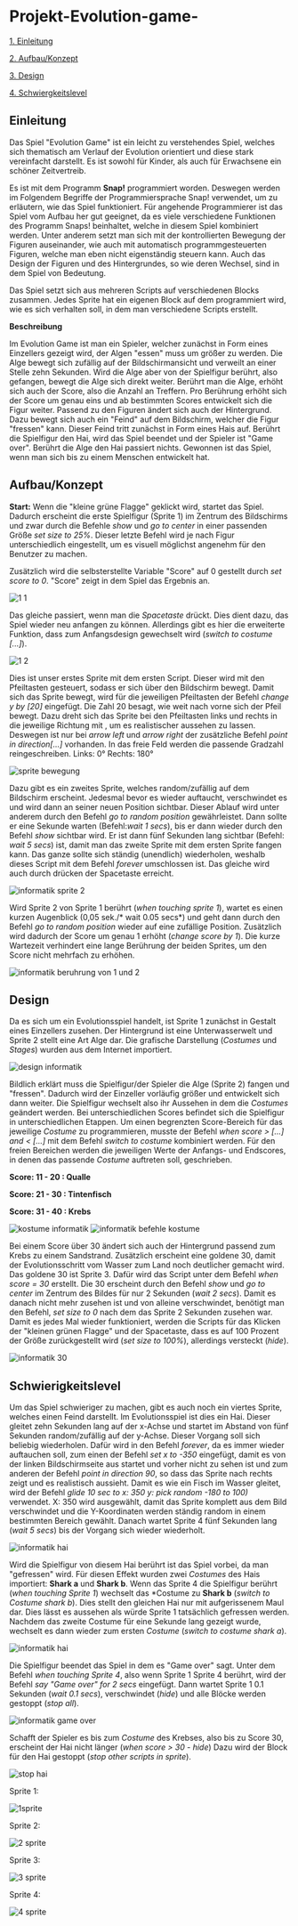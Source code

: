 # Projekt-Evolution-game-

[1. Einleitung](#1)

[2. Aufbau/Konzept](#2)

[3. Design](#3)

[4. Schwiergkeitslevel](#4)

## Einleitung<a name="1"></a>

Das Spiel "Evolution Game" ist ein leicht zu verstehendes Spiel, welches sich thematisch am Verlauf der Evolution orientiert und diese stark vereinfacht darstellt. Es ist sowohl für Kinder, als auch für Erwachsene ein schöner Zeitvertreib. 

Es ist mit dem Programm **Snap!** programmiert worden. Deswegen werden im Folgendem Begriffe der Programmiersprache Snap! verwendet, um zu erläutern, wie das Spiel funktioniert. Für angehende Programmierer ist das Spiel vom Aufbau her gut geeignet, da es viele verschiedene Funktionen des Programm Snaps! beinhaltet, welche in diesem Spiel kombiniert werden. Unter anderem setzt man sich mit der kontrollierten Bewegung der Figuren auseinander, wie auch mit automatisch programmgesteuerten Figuren, welche man eben nicht eigenständig steuern kann. Auch das Design der Figuren und des Hintergrundes, so wie deren Wechsel, sind in dem Spiel von Bedeutung. 
 
Das Spiel setzt sich aus mehreren Scripts auf verschiedenen Blocks zusammen. Jedes Sprite hat ein eigenen Block auf dem programmiert wird, wie es sich verhalten soll, in dem man verschiedene Scripts erstellt.

**Beschreibung**

Im Evolution Game ist man ein Spieler, welcher zunächst in Form eines Einzellers gezeigt wird, der Algen "essen" muss um größer zu werden. Die Alge bewegt sich zufällig auf der Bildschirmansicht und verweilt an einer Stelle zehn Sekunden. Wird die Alge aber von der Spielfigur berührt, also gefangen, bewegt die Alge sich direkt weiter. Berührt man die Alge, erhöht sich auch der Score, also die Anzahl an Treffern. Pro Berührung erhöht sich der Score um genau eins und ab bestimmten Scores entwickelt sich die Figur weiter. Passend zu den Figuren ändert sich auch der Hintergrund. Dazu bewegt sich auch ein "Feind" auf dem Bildschirm, welcher die Figur "fressen" kann. Dieser Feind tritt zunächst in Form eines Hais auf. Berührt die Spielfigur den Hai, wird das Spiel beendet und der Spieler ist "Game over". Berührt die Alge den Hai passiert nichts.
Gewonnen ist das Spiel, wenn man sich bis zu einem Menschen entwickelt hat. 
 
 ## Aufbau/Konzept<a name="2"></a>

**Start:**
Wenn die "kleine grüne Flagge" geklickt wird, startet das Spiel. Dadurch erscheint die erste Spielfigur (Sprite 1) im Zentrum des Bildschirms und zwar durch die Befehle *show* und *go to center* in einer passenden Größe *set size to 25%*. Dieser letzte Befehl wird je nach Figur unterschiedlich eingestellt, um es visuell möglichst angenehm für den Benutzer zu machen.

Zusätzlich wird die selbsterstellte Variable "Score" auf 0 gestellt durch *set score to 0*. "Score" zeigt in dem Spiel das Ergebnis an.

![1 1](https://user-images.githubusercontent.com/42734752/48783533-f01c0e00-ece0-11e8-90b4-d0068def0e3b.jpg)

Das gleiche passiert, wenn man die *Spacetaste* drückt. Dies dient dazu, das Spiel wieder neu anfangen zu können. Allerdings gibt es hier die erweiterte Funktion, dass zum Anfangsdesign gewechselt wird (*switch to costume [...]*).

![1 2](https://user-images.githubusercontent.com/42734752/48783732-691b6580-ece1-11e8-8b5e-8f577458cee8.jpg)

Dies ist unser erstes Sprite mit dem ersten Script. Dieser wird mit den Pfeiltasten gesteuert, sodass er sich über den Bildschirm bewegt. Damit sich das Sprite bewegt, wird für die jeweiligen Pfeiltasten der Befehl *change y by [20]* eingefügt. Die Zahl 20 besagt, wie weit nach vorne sich der Pfeil bewegt.
Dazu dreht sich das Sprite bei den Pfeiltasten links und rechts in die jeweilige Richtung mit , um es realistischer aussehen zu lassen.
Deswegen ist nur bei *arrow left* und *arrow right* der zusätzliche Befehl *point in direction[...]* vorhanden. In das freie Feld werden die passende Gradzahl reingeschreiben. 
Links: 0° Rechts: 180° 

![sprite bewegung](https://user-images.githubusercontent.com/42734752/48779370-c0b4d380-ecd7-11e8-8cb2-51cf34407c0c.jpg)

Dazu gibt es ein zweites Sprite, welches random/zufällig auf dem Bildschirm erscheint. Jedesmal bevor es wieder auftaucht, verschwindet es und wird dann an seiner neuen Position sichtbar. Dieser Ablauf wird unter anderem durch den Befehl *go to random position* gewährleistet. Dann sollte er eine Sekunde warten (Befehl:*wait 1 secs*), bis er dann wieder durch den Befehl *show* sichtbar wird. Er ist dann fünf Sekunden lang sichtbar (Befehl: *wait 5 secs*) ist, damit man das zweite Sprite mit dem ersten Sprite fangen kann. Das ganze sollte sich ständig (unendlich) wiederholen, weshalb dieses Script mit dem Befehl *forever* umschlossen ist. Das gleiche wird auch durch drücken der Spacetaste erreicht.

![informatik sprite 2](https://user-images.githubusercontent.com/42734752/48852438-a3523900-edad-11e8-9562-d56518b6a22c.jpg)

Wird Sprite 2 von Sprite 1 berührt (*when touching sprite 1*), wartet es einen kurzen Augenblick (0,05 sek./* wait 0.05 secs*) und geht dann durch den Befehl *go to random position* wieder auf eine zufällige Position. Zusätzlich wird dadurch der Score um genau 1 erhöht (*change score by 1*). Die kurze Wartezeit verhindert eine lange Berührung der beiden Sprites, um den Score nicht mehrfach zu erhöhen. 

![informatik beruhrung von 1 und 2](https://user-images.githubusercontent.com/42734752/48852650-1eb3ea80-edae-11e8-8b24-9a577bcf86d3.jpg)

## Design<a name="3"></a>

Da es sich um ein Evolutionsspiel handelt, ist Sprite 1 zunächst in Gestalt eines Einzellers zusehen. Der Hintergrund ist eine Unterwasserwelt und Sprite 2 stellt eine Art Alge dar. Die grafische Darstellung (*Costumes* und *Stages*) wurden aus dem Internet importiert.

![design informatik](https://user-images.githubusercontent.com/42734752/48853002-d5b06600-edae-11e8-82bf-9fb7bde57aa2.jpg)

Bildlich erklärt muss die Spielfigur/der Spieler die Alge (Sprite 2) fangen und "fressen". Dadurch wird der Einzeller vorläufig größer und entwickelt sich dann weiter. Die Spielfigur wechselt also ihr Aussehen in dem die *Costumes* geändert werden.
Bei unterschiedlichen Scores befindet sich die Spielfigur in unterschiedlichen Etappen.
Um einen begrenzten Score-Bereich für das jeweilige *Costume* zu programmieren, musste der Befehl *when score > [...] and < [...]* mit dem Befehl *switch to costume* kombiniert werden. Für den freien Bereichen werden die jeweiligen Werte der Anfangs- und Endscores, in denen das passende *Costume* auftreten soll, geschrieben.

**Score: 11 - 20 : Qualle**

**Score: 21 - 30 : Tintenfisch**

**Score: 31 - 40 : Krebs**

![kostume informatik](https://user-images.githubusercontent.com/42734752/48853495-eb725b00-edaf-11e8-9ca4-6227a05b5ef4.jpg) ![informatik befehle kostume](https://user-images.githubusercontent.com/42734752/48853600-21174400-edb0-11e8-8602-d249c0f0dff9.jpg)

Bei einem Score über 30 ändert sich auch der Hintergrund passend zum Krebs zu einem Sandstrand. Zusätzlich erscheint eine goldene 30, damit der Evolutionsschritt vom Wasser zum Land noch deutlicher gemacht wird. Das goldene 30 ist Sprite 3. Dafür wird das Script unter dem Befehl *when score = 30* erstellt. Die 30 erscheint durch den Befehl *show* und *go to center* im Zentrum des Bildes für nur 2 Sekunden (*wait 2 secs*). Damit es danach nicht mehr zusehen ist und von alleine verschwindet, benötigt man den Befehl, *set size to 0* nach dem das Sprite 2 Sekunden zusehen war. Damit es jedes Mal wieder funktioniert, werden die Scripts für das Klicken der "kleinen grünen Flagge" und der Spacetaste, dass es auf 100 Prozent der Größe zurückgestellt wird (*set size to 100%*), allerdings versteckt (*hide*).

![informatik 30](https://user-images.githubusercontent.com/42734752/48854235-acdda000-edb1-11e8-859d-170371d7d270.jpg)


## Schwierigkeitslevel<a name="4"></a>

Um das Spiel schwieriger zu machen, gibt es auch noch ein viertes Sprite, welches einen Feind darstellt. Im Evolutionsspiel ist dies ein Hai. Dieser gleitet zehn Sekunden lang auf der x-Achse und startet im Abstand von fünf Sekunden random/zufällig auf der y-Achse. Dieser Vorgang soll sich beliebig wiederholen. Dafür wird in den Befehl *forever*, da es immer wieder auftauchen soll, zum einen der Befehl *set x to -350* eingefügt, damit es von der linken Bildschirmseite aus startet und vorher nicht zu sehen ist und zum anderen der Befehl *point in direction 90*, so dass das Sprite nach rechts zeigt und es realistisch aussieht. Damit es wie ein Fisch im Wasser gleitet, wird der Befehl *glide 10 sec to x: 350 y: pick random -180 to 100)* verwendet. X: 350 wird ausgewählt, damit das Sprite komplett aus dem Bild verschwindet und die Y-Koordinaten werden ständig random in einem bestimmten Bereich gewählt. Danach wartet Sprite 4 fünf Sekunden lang (*wait 5 secs*) bis der Vorgang sich wieder wiederholt.

![informatik hai](https://user-images.githubusercontent.com/42734752/48854356-01811b00-edb2-11e8-85e7-4b90861edfe0.jpg)

Wird die Spielfigur von diesem Hai berührt ist das Spiel vorbei, da man "gefressen" wird. Für diesen Effekt wurden zwei *Costumes* des Hais importiert: **Shark a** und **Shark b**. Wenn das Sprite 4 die Spielfigur berührt (*when touching Sprite 1*) wechselt das *Costume zu **Shark b** (*switch to Costume shark b*). Dies stellt den gleichen Hai nur mit aufgerissenem Maul dar. Dies lässt es aussehen als würde Sprite 1 tatsächlich gefressen werden. Nachdem das zweite Costume für eine Sekunde lang gezeigt wurde, wechselt es dann wieder zum ersten *Costume* (*switch to costume shark a*).

![informatik hai](https://user-images.githubusercontent.com/42734752/48906025-79f3e480-ee63-11e8-8c71-0296e16e3df2.jpg)

Die Spielfigur beendet das Spiel in dem es "Game over" sagt. Unter dem Befehl *when touching Sprite 4*, also wenn Sprite 1 Sprite 4 berührt, wird der Befehl *say "Game over" for 2 secs* eingefügt. Dann wartet Sprite 1 0.1 Sekunden (*wait 0.1 secs*), verschwindet (*hide*) und alle Blöcke werden gestoppt (*stop all*).

![informatik game over](https://user-images.githubusercontent.com/42734752/48854463-49a03d80-edb2-11e8-985f-4d8d72348dca.jpg)

Schafft der Spieler es bis zum *Costume* des Krebses, also bis zu Score 30, erscheint der Hai nicht länger (*when score > 30* - *hide*) Dazu wird der Block für den Hai gestoppt (*stop other scripts in sprite*).

![stop hai](https://user-images.githubusercontent.com/42734752/48906203-07373900-ee64-11e8-818f-07b38419a1c1.jpg)

Sprite 1:

![1sprite](https://user-images.githubusercontent.com/42734752/48907172-fb00ab00-ee66-11e8-8b49-dbac9b82cf0e.jpg)

Sprite 2:

![2 sprite](https://user-images.githubusercontent.com/42734752/48907190-081d9a00-ee67-11e8-8c06-dd2ca81fdbc8.jpg)

Sprite 3:

![3 sprite](https://user-images.githubusercontent.com/42734752/48907225-1966a680-ee67-11e8-8c48-453331dee63b.png)

Sprite 4:

![4 sprite](https://user-images.githubusercontent.com/42734752/48907249-297e8600-ee67-11e8-9cce-a8242c029087.jpg)





